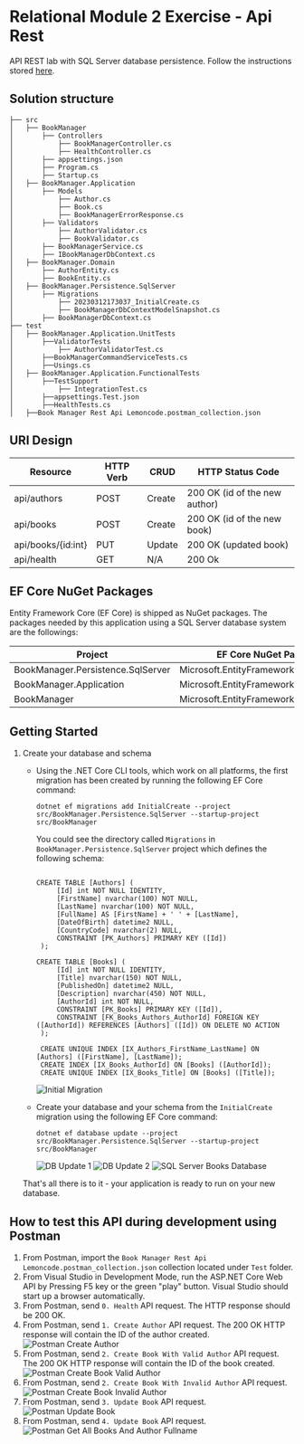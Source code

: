 # Relational Module 2 Exercise - Api Rest
API REST lab with SQL Server database persistence. Follow the instructions stored [here](doc/README.md#instructions).

## Solution structure 

```
├── src
│   ├── BookManager
│   	├── Controllers
│   		├── BookManagerController.cs
│   		├── HealthController.cs
│   	├── appsettings.json
│   	├── Program.cs
│   	├── Startup.cs
│   ├── BookManager.Application
│   	├── Models
│   		├── Author.cs
│   		├── Book.cs
│   		├── BookManagerErrorResponse.cs
│   	├── Validators
│   		├── AuthorValidator.cs
│   		├── BookValidator.cs
│   	├── BookManagerService.cs
│   	├── IBookManagerDbContext.cs
│   ├── BookManager.Domain
│   	├── AuthorEntity.cs
│   	├── BookEntity.cs
│   ├── BookManager.Persistence.SqlServer
│   	├── Migrations
│   		├── 20230312173037_InitialCreate.cs
│   		├── BookManagerDbContextModelSnapshot.cs
│   	├── BookManagerDbContext.cs
├── test
│   ├── BookManager.Application.UnitTests
│   	├──ValidatorTests
│   		├── AuthorValidatorTest.cs
│   	├──BookManagerCommandServiceTests.cs
│   	├──Usings.cs
│   ├── BookManager.Application.FunctionalTests
│   	├──TestSupport
│   		├── IntegrationTest.cs
│   	├──appsettings.Test.json
│   	├──HealthTests.cs
│   ├──Book Manager Rest Api Lemoncode.postman_collection.json
```

## URI Design

| Resource  				|  HTTP Verb	|	CRUD    |  HTTP Status Code |
| ------------------| ------------| --------| ---------------   | 
| api/authors 			| POST	      | Create  | 200 OK (id of the new author)		  | 
| api/books  			  | POST	      | Create	| 200 OK (id of the new book)	 	  | 
| api/books/{id:int}	  | PUT	       | Update	| 200 OK (updated book)	 	  | 
| api/health        | GET         | N/A		  | 200	Ok           |


## EF Core NuGet Packages
Entity Framework Core (EF Core) is shipped as NuGet packages. The packages needed by this application using a SQL Server database system are the followings:

|Project        |  EF Core NuGet Package | 
| ----------    |----------------------- |
| BookManager.Persistence.SqlServer | Microsoft.EntityFrameworkCore.SqlServer |
| BookManager.Application| Microsoft.EntityFrameworkCore | 
| BookManager| Microsoft.EntityFrameworkCore.Design | 

## Getting Started
1. Create your database and schema
      
   * Using the .NET Core CLI tools, which work on all platforms, the first migration has been created by running the following EF Core command:
    
     ```
     dotnet ef migrations add InitialCreate --project src/BookManager.Persistence.SqlServer --startup-project src/BookManager
     ```

     You could see the directory called `Migrations` in `BookManager.Persistence.SqlServer` project which defines the following schema:

     ```
     
     CREATE TABLE [Authors] (
          [Id] int NOT NULL IDENTITY,
          [FirstName] nvarchar(100) NOT NULL,
          [LastName] nvarchar(100) NOT NULL,
          [FullName] AS [FirstName] + ' ' + [LastName],
          [DateOfBirth] datetime2 NULL,
          [CountryCode] nvarchar(2) NULL,
          CONSTRAINT [PK_Authors] PRIMARY KEY ([Id])
      );

     CREATE TABLE [Books] (
          [Id] int NOT NULL IDENTITY,
          [Title] nvarchar(150) NOT NULL,
          [PublishedOn] datetime2 NULL,
          [Description] nvarchar(450) NOT NULL,
          [AuthorId] int NOT NULL,
          CONSTRAINT [PK_Books] PRIMARY KEY ([Id]),
          CONSTRAINT [FK_Books_Authors_AuthorId] FOREIGN KEY ([AuthorId]) REFERENCES [Authors] ([Id]) ON DELETE NO ACTION
      );
     
      CREATE UNIQUE INDEX [IX_Authors_FirstName_LastName] ON [Authors] ([FirstName], [LastName]);
      CREATE INDEX [IX_Books_AuthorId] ON [Books] ([AuthorId]);
      CREATE UNIQUE INDEX [IX_Books_Title] ON [Books] ([Title]);
     ```

    
     ![Initial Migration](doc/InitialMigration.JPG)
 
   * Create your database and your schema from the `InitialCreate` migration using the following EF Core command:
  
      ``` 
      dotnet ef database update --project src/BookManager.Persistence.SqlServer --startup-project src/BookManager
      ``` 

      ![DB Update 1](doc/ApplyingMigration_1.JPG)
      ![DB Update 2](doc/ApplyingMigration_2.JPG)
      ![SQL Server Books Database](doc/SQLServerBooksDatabase.JPG)

    That's all there is to it - your application is ready to run on your new database.

## How to test this API during development using Postman
1. From Postman, import the `Book Manager Rest Api Lemoncode.postman_collection.json` collection located under `Test` folder.
2. From Visual Studio in Development Mode, run the ASP.NET Core Web API by Pressing F5 key or the green "play" button. Visual Studio should start up a browser automatically.
3. From Postman, send `0. Health` API request. The HTTP response should be 200 OK.
4. From Postman, send `1. Create Author` API request. The 200 OK HTTP response will contain the ID of the author created.
  ![Postman Create Author](doc/PostmanCreateAuthor.JPG)
5. From Postman, send `2. Create Book With Valid Author` API request. The 200 OK HTTP response will contain the ID of the book created.
  ![Postman Create Book Valid Author](doc/Postman-CreateBook-ValidAuthor.JPG)
6. From Postman, send `2. Create Book With Invalid Author` API request. 
  ![Postman Create Book Invalid Author](doc/Postman-CreateBook-InvalidAuthor.JPG)
7. From Postman, send `3. Update Book` API request. 
  ![Postman Update Book](doc/Postman-UpdateBook.JPG)
8. From Postman, send `4. Update Book` API request. 
  ![Postman Get All Books And Author Fullname](doc/Postman-GetAllBooks.JPG)